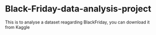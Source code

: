 # Black-Friday-data-analysis-project
This is to analyse a dataset reagarding BlackFriday, you can download it from Kaggle
